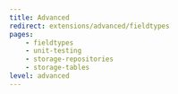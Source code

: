 ```yaml
---
title: Advanced
redirect: extensions/advanced/fieldtypes
pages:
    - fieldtypes
    - unit-testing
    - storage-repositories
    - storage-tables
level: advanced
---
```

